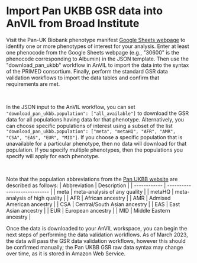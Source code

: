 # Import Pan UKBB GSR data into AnVIL from Broad Institute

Visit the Pan-UK Biobank phenotype manifest [Google Sheets webpage](https://docs.google.com/spreadsheets/d/1AeeADtT0U1AukliiNyiVzVRdLYPkTbruQSk38DeutU8/edit#gid=1450719288) to identify one or more phenotypes of interest for your analysis. Enter at least one phenocode from the Google Sheets webpage (e.g., "30600" is the phenocode corresponding to Albumin) in the JSON template. Then use the "download_pan_ukbb" workflow in AnVIL to import the data into the syntax of the PRIMED consortium. Finally, perform the standard GSR data validation workflows to import the data tables and confirm that requirements are met.

<br/>



In the JSON input to the AnVIL workflow, you can set <code>"download_pan_ukbb.population": ["all_available"]</code> to download the GSR data for all populations having data for that phenotype. Alternatively, you can choose specific populations of interest using a subset of the list <code>"download_pan_ukbb.population": ["meta", "metaHQ", "AFR", "AMR", "CSA", "EAS", "EUR", "MID"]</code>. If you choose a specific population that is unavailable for a particular phenotype, then no data will download for that population. If you specify multiple phenotypes, then the populations you specify will apply for each phenotype.

<br/>

Note that the population abbreviations from the [Pan UKBB website](https://pan.ukbb.broadinstitute.org/docs/technical-overview) are described as follows:
| Abbreviation | Description                   |
| ------------ | ----------------------------  |
| meta         | meta-analysis of any quality  |
| metaHQ       | meta-analysis of high quality |
| AFR          | African ancestry              |
| AMR          | Admixed American ancestry     |
| CSA          | Central/South Asian ancestry  |
| EAS          | East Asian ancestry           |
| EUR          | European ancestry             |
| MID          | Middle Eastern ancestry       |

Once the data is downloaded to your AnVIL workspace, you can begin the next steps of performing the data validation workflows. As of March 2023, the data will pass the GSR data validation workflows, however this should be confirmed manually; the Pan UKBB GSR raw data syntax may change over time, as it is stored in Amazon Web Service.
